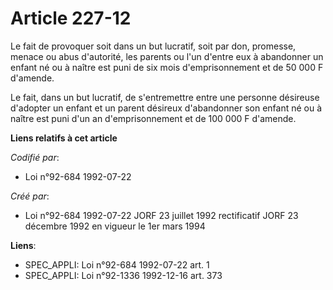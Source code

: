 # Article 227-12

Le fait de provoquer soit dans un but lucratif, soit par don, promesse, menace ou abus d'autorité, les parents ou l'un
d'entre eux à abandonner un enfant né ou à naître est puni de six mois d'emprisonnement et de 50 000 F d'amende.

Le fait, dans un but lucratif, de s'entremettre entre une personne désireuse d'adopter un enfant et un parent désireux
d'abandonner son enfant né ou à naître est puni d'un an d'emprisonnement et de 100 000 F d'amende.

**Liens relatifs à cet article**

_Codifié par_:

  - Loi n°92-684 1992-07-22

_Créé par_:

  - Loi n°92-684 1992-07-22 JORF 23 juillet 1992 rectificatif JORF 23 décembre 1992 en vigueur le 1er mars 1994

**Liens**:

  - SPEC_APPLI: Loi n°92-684 1992-07-22 art. 1
  - SPEC_APPLI: Loi n°92-1336 1992-12-16 art. 373
